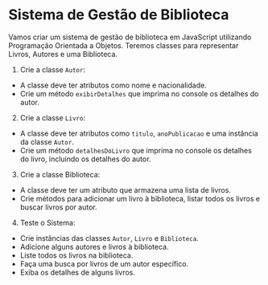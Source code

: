 # Sistema de Gestão de Biblioteca

Vamos criar um sistema de gestão de biblioteca em JavaScript utilizando Programação Orientada a Objetos. Teremos classes para representar Livros, Autores e uma Biblioteca.

1. Crie a classe `Autor`:

- A classe deve ter atributos como nome e nacionalidade.
- Crie um método `exibirDetalhes` que imprima no console os detalhes do autor.

2. Crie a classe `Livro`:

- A classe deve ter atributos como `titulo`, `anoPublicacao` e uma instância da classe `Autor`.
- Crie um método `detalhesDoLivro` que imprima no console os detalhes do livro, incluindo os detalhes do autor.

3. Crie a classe Biblioteca:

- A classe deve ter um atributo que armazena uma lista de livros.
- Crie métodos para adicionar um livro à biblioteca, listar todos os livros e buscar livros por autor.

4. Teste o Sistema:

- Crie instâncias das classes `Autor`, `Livro` e `Biblioteca`.
- Adicione alguns autores e livros à biblioteca.
- Liste todos os livros na biblioteca.
- Faça uma busca por livros de um autor específico.
- Exiba os detalhes de alguns livros.
